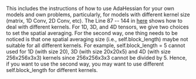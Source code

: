 This includes the instructions of how to use AdaHessian for your own models and own problems, particularly, for models with different kernel size (matrix, 1D Conv, 2D Conv, etc). The Line 87 -- 144 in [here](https://github.com/amirgholami/adahessian/blob/master/instruction/adahessian.py) shows how to deal with different kernels. For 1D, 3D, and 4D tensors, we give two choices to set the spatial averaging. For the second way, one thing needs to be noticed is that one spatial averaging size (i.e., self.block_length) maybe not suitable for all different kernels. For example, self.block_length = 5 cannot used for 1D (with size 20), 3D (with size 20x20x5) and 4D (with size 256x256x3x3) kernels since 256x256x3x3 cannot be divided by 5. Hence, if you want to use the second way, you may want to use different self.block_length for different kernels. 